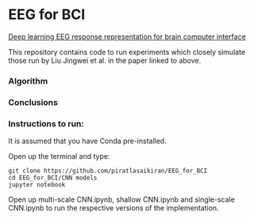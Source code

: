 # EEG for BCI
[Deep learning EEG response representation for brain computer interface](https://ieeexplore.ieee.org/document/7260182)

This repository contains code to run experiments which closely simulate those run by Liu Jingwei et al. in the paper linked to above.

### Algorithm

### Conclusions

### Instructions to run:
It is assumed that you have Conda pre-installed.

Open up the terminal and type:

    
    git clone https://github.com/piratlasaikiran/EEG_for_BCI
    cd EEG_for_BCI/CNN models
    jupyter notebook
    
    
Open up multi-scale CNN.ipynb, shallow CNN.ipynb and single-scale CNN.ipynb to run the respective versions of the implementation.
